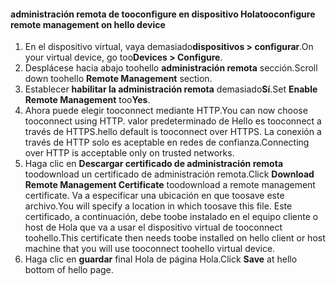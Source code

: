 
#### <a name="tooconfigure-remote-management-on-hello-device"></a><span data-ttu-id="b33de-101">administración remota de tooconfigure en dispositivo Hola</span><span class="sxs-lookup"><span data-stu-id="b33de-101">tooconfigure remote management on hello device</span></span>
1. <span data-ttu-id="b33de-102">En el dispositivo virtual, vaya demasiado**dispositivos > configurar**.</span><span class="sxs-lookup"><span data-stu-id="b33de-102">On your virtual device, go too**Devices > Configure**.</span></span>
2. <span data-ttu-id="b33de-103">Desplácese hacia abajo toohello **administración remota** sección.</span><span class="sxs-lookup"><span data-stu-id="b33de-103">Scroll down toohello **Remote Management** section.</span></span>
3. <span data-ttu-id="b33de-104">Establecer **habilitar la administración remota** demasiado**Sí**.</span><span class="sxs-lookup"><span data-stu-id="b33de-104">Set **Enable Remote Management** too**Yes**.</span></span>
4. <span data-ttu-id="b33de-105">Ahora puede elegir tooconnect mediante HTTP.</span><span class="sxs-lookup"><span data-stu-id="b33de-105">You can now choose tooconnect using HTTP.</span></span> <span data-ttu-id="b33de-106">valor predeterminado de Hello es tooconnect a través de HTTPS.</span><span class="sxs-lookup"><span data-stu-id="b33de-106">hello default is tooconnect over HTTPS.</span></span> <span data-ttu-id="b33de-107">La conexión a través de HTTP solo es aceptable en redes de confianza.</span><span class="sxs-lookup"><span data-stu-id="b33de-107">Connecting over HTTP is acceptable only on trusted networks.</span></span>
5. <span data-ttu-id="b33de-108">Haga clic en **Descargar certificado de administración remota** toodownload un certificado de administración remota.</span><span class="sxs-lookup"><span data-stu-id="b33de-108">Click **Download Remote Management Certificate** toodownload a remote management certificate.</span></span> <span data-ttu-id="b33de-109">Va a especificar una ubicación en que toosave este archivo.</span><span class="sxs-lookup"><span data-stu-id="b33de-109">You will specify a location in which toosave this file.</span></span> <span data-ttu-id="b33de-110">Este certificado, a continuación, debe toobe instalado en el equipo cliente o host de Hola que va a usar el dispositivo virtual de tooconnect toohello.</span><span class="sxs-lookup"><span data-stu-id="b33de-110">This certificate then needs toobe installed on hello client or host machine that you will use tooconnect toohello virtual device.</span></span>
6. <span data-ttu-id="b33de-111">Haga clic en **guardar** final Hola de página Hola.</span><span class="sxs-lookup"><span data-stu-id="b33de-111">Click **Save** at hello bottom of hello page.</span></span>

